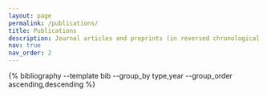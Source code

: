 ```yaml
---
layout: page
permalink: /publications/
title: Publications
description: Journal articles and preprints (in reversed chronological order).
nav: true
nav_order: 2
---
```


<!-- _pages/publications.md -->

<!-- {% include bib_search.liquid %}  -->

<div class="publications">
 
 {% bibliography --template bib --group_by type,year --group_order ascending,descending %}
 
</div>
